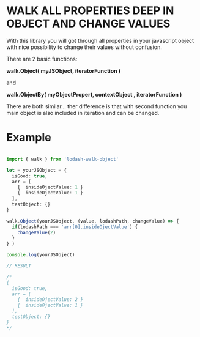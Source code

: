 # WALK ALL PROPERTIES DEEP IN OBJECT AND CHANGE VALUES

With this library you will got through all 
properties in your javascript object with
nice possibility to change their values
without confusion.

There are 2 basic functions:

**walk.Object( myJSObject, iteratorFunction )**

and 

**walk.ObjectBy( myObjectPropert, contextObject  , iteratorFunction )**

There are both similar... ther difference is 
that with second function you main object 
is also included in iteration and can be changed.

# Example

```ts

import { walk } from 'lodash-walk-object'

let = yourJSObject = {
  isGood: true,
  arr = [ 
    {  insideOjectValue: 1 } 
    {  insideOjectValue: 1 } 
  ],
  testObject: {}
}

walk.Object(yourJSObject, (value, lodashPath, changeValue) => {
  if(lodashPath === 'arr[0].insideOjectValue') {
    changeValue(2)
  }
} )

console.log(yourJSObject)

// RESULT

/*
{
  isGood: true,
  arr = [ 
    {  insideOjectValue: 2 } 
    {  insideOjectValue: 1 } 
  ],
  testObject: {}
}
*/

```

